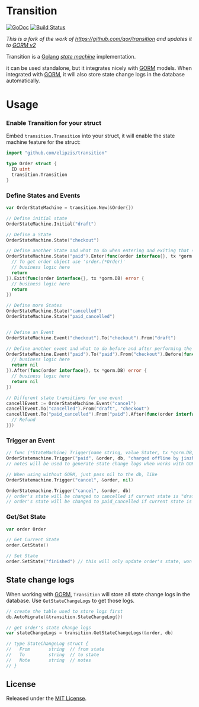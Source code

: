 # Transition
[![GoDoc](https://godoc.org/github.com/elipzis/transition?status.svg)](https://godoc.org/github.com/elipzis/transition)
[![Build Status](https://travis-ci.com/elipzis/transition.svg?branch=master)](https://travis-ci.com/elipzis/transition)

_This is a fork of the work of https://github.com/qor/transition and updates it to [GORM v2](https://gorm.io/docs/v2_release_note.html)_

Transition is a [Golang](http://golang.org/) [*state machine*](https://en.wikipedia.org/wiki/Finite-state_machine) implementation.

it can be used standalone, but it integrates nicely with [GORM][1] models. 
When integrated with [GORM][1], it will also store state change logs in the database automatically.

# Usage

### Enable Transition for your struct

Embed `transition.Transition` into your struct, it will enable the state machine feature for the struct:

```go
import "github.com/elipzis/transition"

type Order struct {
  ID uint
  transition.Transition
}
```

### Define States and Events

```go
var OrderStateMachine = transition.New(&Order{})

// Define initial state
OrderStateMachine.Initial("draft")

// Define a State
OrderStateMachine.State("checkout")

// Define another State and what to do when entering and exiting that state.
OrderStateMachine.State("paid").Enter(func(order interface{}, tx *gorm.DB) error {
  // To get order object use 'order.(*Order)'
  // business logic here
  return
}).Exit(func(order interface{}, tx *gorm.DB) error {
  // business logic here
  return
})

// Define more States
OrderStateMachine.State("cancelled")
OrderStateMachine.State("paid_cancelled")


// Define an Event
OrderStateMachine.Event("checkout").To("checkout").From("draft")

// Define another event and what to do before and after performing the transition.
OrderStateMachine.Event("paid").To("paid").From("checkout").Before(func(order interface{}, tx *gorm.DB) error {
  // business logic here
  return nil
}).After(func(order interface{}, tx *gorm.DB) error {
  // business logic here
  return nil
})

// Different state transitions for one event
cancellEvent := OrderStateMachine.Event("cancel")
cancellEvent.To("cancelled").From("draft", "checkout")
cancellEvent.To("paid_cancelled").From("paid").After(func(order interface{}, tx *gorm.DB) error {
  // Refund
}})
```

### Trigger an Event

```go
// func (*StateMachine) Trigger(name string, value Stater, tx *gorm.DB, notes ...string) error
OrderStatemachine.Trigger("paid", &order, db, "charged offline by jinzhu")
// notes will be used to generate state change logs when works with GORM

// When using without GORM, just pass nil to the db, like
OrderStatemachine.Trigger("cancel", &order, nil)

OrderStatemachine.Trigger("cancel", &order, db)
// order's state will be changed to cancelled if current state is "draft"
// order's state will be changed to paid_cancelled if current state is "paid"
```

### Get/Set State

```go
var order Order

// Get Current State
order.GetState()

// Set State
order.SetState("finished") // this will only update order's state, won't save it into database
```

## State change logs

When working with [GORM][1], `Transition` will store all state change logs in the database. Use `GetStateChangeLogs` to get those logs.

```go
// create the table used to store logs first
db.AutoMigrate(&transition.StateChangeLog{})

// get order's state change logs
var stateChangeLogs = transition.GetStateChangeLogs(&order, db)

// type StateChangeLog struct {
//   From       string  // from state
//   To         string  // to state
//   Note       string  // notes
// }
```

## License

Released under the [MIT License](http://opensource.org/licenses/MIT).

  [1]: https://gorm.io/docs/
